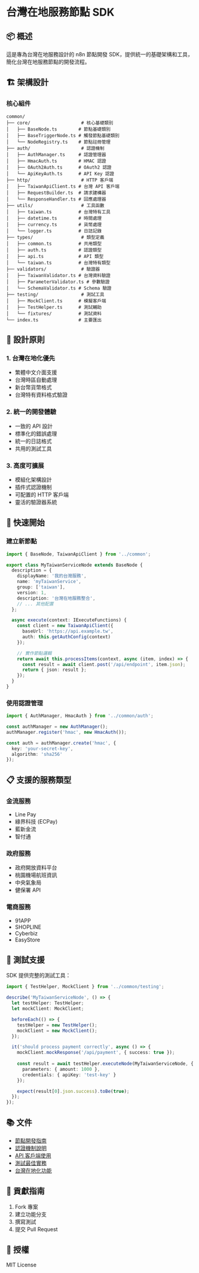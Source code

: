 # 台灣在地服務節點 SDK

## 📦 概述

這是專為台灣在地服務設計的 n8n 節點開發 SDK，提供統一的基礎架構和工具，簡化台灣在地服務節點的開發流程。

## 🏗️ 架構設計

### 核心組件

```
common/
├── core/                   # 核心基礎類別
│   ├── BaseNode.ts        # 節點基礎類別
│   ├── BaseTriggerNode.ts # 觸發節點基礎類別
│   └── NodeRegistry.ts    # 節點註冊管理
├── auth/                   # 認證機制
│   ├── AuthManager.ts     # 認證管理器
│   ├── HmacAuth.ts        # HMAC 認證
│   ├── OAuth2Auth.ts      # OAuth2 認證
│   └── ApiKeyAuth.ts      # API Key 認證
├── http/                   # HTTP 客戶端
│   ├── TaiwanApiClient.ts # 台灣 API 客戶端
│   ├── RequestBuilder.ts  # 請求建構器
│   └── ResponseHandler.ts # 回應處理器
├── utils/                  # 工具函數
│   ├── taiwan.ts          # 台灣特有工具
│   ├── datetime.ts        # 時間處理
│   ├── currency.ts        # 貨幣處理
│   └── logger.ts          # 日誌記錄
├── types/                  # 類型定義
│   ├── common.ts          # 共用類型
│   ├── auth.ts            # 認證類型
│   ├── api.ts             # API 類型
│   └── taiwan.ts          # 台灣特有類型
├── validators/             # 驗證器
│   ├── TaiwanValidator.ts # 台灣資料驗證
│   ├── ParameterValidator.ts # 參數驗證
│   └── SchemaValidator.ts # Schema 驗證
├── testing/                # 測試工具
│   ├── MockClient.ts      # 模擬客戶端
│   ├── TestHelper.ts      # 測試輔助
│   └── fixtures/          # 測試資料
└── index.ts               # 主要匯出
```

## 🎯 設計原則

### 1. 台灣在地化優先
- 繁體中文介面支援
- 台灣時區自動處理
- 新台幣貨幣格式
- 台灣特有資料格式驗證

### 2. 統一的開發體驗
- 一致的 API 設計
- 標準化的錯誤處理
- 統一的日誌格式
- 共用的測試工具

### 3. 高度可擴展
- 模組化架構設計
- 插件式認證機制
- 可配置的 HTTP 客戶端
- 靈活的驗證器系統

## 🚀 快速開始

### 建立新節點

```typescript
import { BaseNode, TaiwanApiClient } from '../common';

export class MyTaiwanServiceNode extends BaseNode {
  description = {
    displayName: '我的台灣服務',
    name: 'myTaiwanService',
    group: ['taiwan'],
    version: 1,
    description: '台灣在地服務整合',
    // ... 其他配置
  };

  async execute(context: IExecuteFunctions) {
    const client = new TaiwanApiClient({
      baseUrl: 'https://api.example.tw',
      auth: this.getAuthConfig(context)
    });

    // 實作節點邏輯
    return await this.processItems(context, async (item, index) => {
      const result = await client.post('/api/endpoint', item.json);
      return { json: result };
    });
  }
}
```

### 使用認證管理

```typescript
import { AuthManager, HmacAuth } from '../common/auth';

const authManager = new AuthManager();
authManager.register('hmac', new HmacAuth());

const auth = authManager.create('hmac', {
  key: 'your-secret-key',
  algorithm: 'sha256'
});
```

## 📋 支援的服務類型

### 金流服務
- Line Pay
- 綠界科技 (ECPay)
- 藍新金流
- 智付通

### 政府服務
- 政府開放資料平台
- 桃園機場航班資訊
- 中央氣象局
- 健保署 API

### 電商服務
- 91APP
- SHOPLINE
- Cyberbiz
- EasyStore

## 🧪 測試支援

SDK 提供完整的測試工具：

```typescript
import { TestHelper, MockClient } from '../common/testing';

describe('MyTaiwanServiceNode', () => {
  let testHelper: TestHelper;
  let mockClient: MockClient;

  beforeEach(() => {
    testHelper = new TestHelper();
    mockClient = new MockClient();
  });

  it('should process payment correctly', async () => {
    mockClient.mockResponse('/api/payment', { success: true });
    
    const result = await testHelper.executeNode(MyTaiwanServiceNode, {
      parameters: { amount: 1000 },
      credentials: { apiKey: 'test-key' }
    });

    expect(result[0].json.success).toBe(true);
  });
});
```

## 📚 文件

- [節點開發指南](./docs/node-development.md)
- [認證機制說明](./docs/authentication.md)
- [API 客戶端使用](./docs/api-client.md)
- [測試最佳實務](./docs/testing.md)
- [台灣在地化功能](./docs/taiwan-features.md)

## 🤝 貢獻指南

1. Fork 專案
2. 建立功能分支
3. 撰寫測試
4. 提交 Pull Request

## 📄 授權

MIT License
